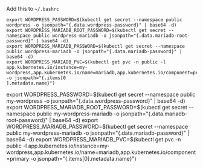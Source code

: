 Add this to `~/.bashrc`
```
export WORDPRESS_PASSWORD=$(kubectl get secret --namespace public wordpress -o jsonpath="{.data.wordpress-password}" | base64 -d)
export WORDPRESS_MARIADB_ROOT_PASSWORD=$(kubectl get secret --namespace public wordpress-mariadb -o jsonpath="{.data.mariadb-root-password}" | base64 -d)
export WORDPRESS_MARIADB_PASSWORD=$(kubectl get secret --namespace public wordpress-mariadb -o jsonpath="{.data.mariadb-password}" | base64 -d)
export WORDPRESS_MARIADB_PVC=$(kubectl get pvc -n public -l app.kubernetes.io/instance=my-wordpress,app.kubernetes.io/name=mariadb,app.kubernetes.io/component=primary -o jsonpath="{.items[0
].metadata.name}")
```
export WORDPRESS_PASSWORD=$(kubectl get secret --namespace public my-wordpress -o jsonpath="{.data.wordpress-password}" | base64 -d)
export WORDPRESS_MARIADB_ROOT_PASSWORD=$(kubectl get secret --namespace public my-wordpress-mariadb -o jsonpath="{.data.mariadb-root-password}" | base64 -d)
export WORDPRESS_MARIADB_PASSWORD=$(kubectl get secret --namespace public my-wordpress-mariadb -o jsonpath="{.data.mariadb-password}" | base64 -d)
export WORDPRESS_MARIADB_PVC=$(kubectl get pvc -n public -l app.kubernetes.io/instance=my-wordpress,app.kubernetes.io/name=mariadb,app.kubernetes.io/component=primary -o jsonpath="{.items[0].metadata.name}")